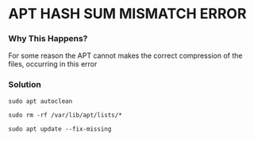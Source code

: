# APT HASH SUM MISMATCH ERROR

### Why This Happens?

For some reason the APT cannot makes the correct compression of the files,
occurring in this error

### Solution

```shell
sudo apt autoclean

sudo rm -rf /var/lib/apt/lists/*

sudo apt update --fix-missing
```

